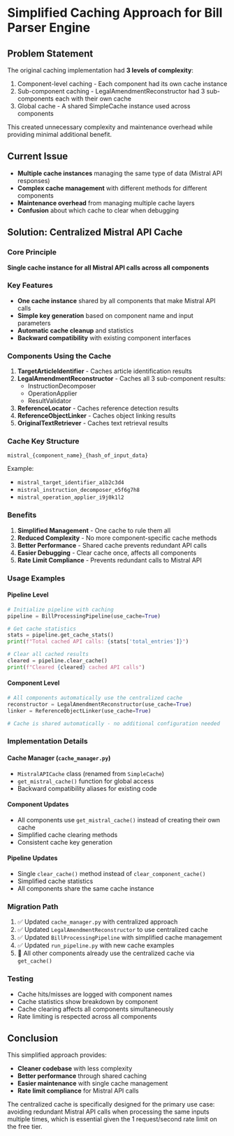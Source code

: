 # Simplified Caching Approach for Bill Parser Engine

## Problem Statement

The original caching implementation had **3 levels of complexity**:

1. Component-level caching - Each component had its own cache instance
2. Sub-component caching - LegalAmendmentReconstructor had 3 sub-components each with their own cache
3. Global cache - A shared SimpleCache instance used across components

This created unnecessary complexity and maintenance overhead while providing minimal additional benefit.

## Current Issue

- **Multiple cache instances** managing the same type of data (Mistral API responses)
- **Complex cache management** with different methods for different components
- **Maintenance overhead** from managing multiple cache layers
- **Confusion** about which cache to clear when debugging

## Solution: Centralized Mistral API Cache

### Core Principle

**Single cache instance for all Mistral API calls across all components**

### Key Features

- **One cache instance** shared by all components that make Mistral API calls
- **Simple key generation** based on component name and input parameters
- **Automatic cache cleanup** and statistics
- **Backward compatibility** with existing component interfaces

### Components Using the Cache

1. **TargetArticleIdentifier** - Caches article identification results
2. **LegalAmendmentReconstructor** - Caches all 3 sub-component results:
   - InstructionDecomposer
   - OperationApplier
   - ResultValidator
3. **ReferenceLocator** - Caches reference detection results
4. **ReferenceObjectLinker** - Caches object linking results
5. **OriginalTextRetriever** - Caches text retrieval results

### Cache Key Structure

```
mistral_{component_name}_{hash_of_input_data}
```

Example:

- `mistral_target_identifier_a1b2c3d4`
- `mistral_instruction_decomposer_e5f6g7h8`
- `mistral_operation_applier_i9j0k1l2`

### Benefits

1. **Simplified Management** - One cache to rule them all
2. **Reduced Complexity** - No more component-specific cache methods
3. **Better Performance** - Shared cache prevents redundant API calls
4. **Easier Debugging** - Clear cache once, affects all components
5. **Rate Limit Compliance** - Prevents redundant calls to Mistral API

### Usage Examples

#### Pipeline Level

```python
# Initialize pipeline with caching
pipeline = BillProcessingPipeline(use_cache=True)

# Get cache statistics
stats = pipeline.get_cache_stats()
print(f"Total cached API calls: {stats['total_entries']}")

# Clear all cached results
cleared = pipeline.clear_cache()
print(f"Cleared {cleared} cached API calls")
```

#### Component Level

```python
# All components automatically use the centralized cache
reconstructor = LegalAmendmentReconstructor(use_cache=True)
linker = ReferenceObjectLinker(use_cache=True)

# Cache is shared automatically - no additional configuration needed
```

### Implementation Details

#### Cache Manager (`cache_manager.py`)

- `MistralAPICache` class (renamed from `SimpleCache`)
- `get_mistral_cache()` function for global access
- Backward compatibility aliases for existing code

#### Component Updates

- All components use `get_mistral_cache()` instead of creating their own cache
- Simplified cache clearing methods
- Consistent cache key generation

#### Pipeline Updates

- Single `clear_cache()` method instead of `clear_component_cache()`
- Simplified cache statistics
- All components share the same cache instance

### Migration Path

1. ✅ Updated `cache_manager.py` with centralized approach
2. ✅ Updated `LegalAmendmentReconstructor` to use centralized cache
3. ✅ Updated `BillProcessingPipeline` with simplified cache management
4. ✅ Updated `run_pipeline.py` with new cache examples
5. 🔄 All other components already use the centralized cache via `get_cache()`

### Testing

- Cache hits/misses are logged with component names
- Cache statistics show breakdown by component
- Cache clearing affects all components simultaneously
- Rate limiting is respected across all components

## Conclusion

This simplified approach provides:

- **Cleaner codebase** with less complexity
- **Better performance** through shared caching
- **Easier maintenance** with single cache management
- **Rate limit compliance** for Mistral API calls

The centralized cache is specifically designed for the primary use case: avoiding redundant Mistral API calls when processing the same inputs multiple times, which is essential given the 1 request/second rate limit on the free tier.
